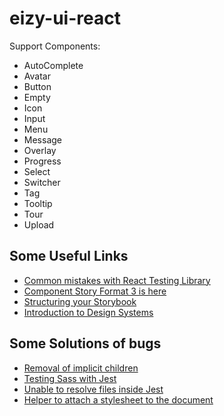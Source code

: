 # eizy-ui-react
Support Components:
- AutoComplete
- Avatar
- Button
- Empty
- Icon
- Input
- Menu
- Message
- Overlay
- Progress
- Select
- Switcher
- Tag
- Tooltip
- Tour
- Upload












## Some Useful Links
+ [Common mistakes with React Testing Library](https://kentcdodds.com/blog/common-mistakes-with-react-testing-library)
+ [Component Story Format 3 is here](https://storybook.js.org/blog/storybook-csf3-is-here/)
+ [Structuring your Storybook](https://storybook.js.org/blog/structuring-your-storybook/)
+ [Introduction to Design Systems](https://fem-design-systems.netlify.app/)


## Some Solutions of bugs
+ [Removal of implicit children](https://solverfox.dev/writing/no-implicit-children/)
+ [Testing Sass with Jest](https://obyford.com/posts/testing-sass-with-jest/)
+ [Unable to resolve files inside Jest](https://github.com/sass/dart-sass/issues/710)
+ [Helper to attach a stylesheet to the document](https://github.com/testing-library/jest-dom/issues/70)
